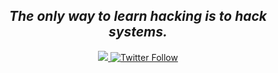 <div align="center">
  <h2><i>The only way to learn hacking is to hack systems.</i></h2>
</div>

 
<div align="center">  
  <a class="header-badge" target="_blank" href="https://discord.com/users/stilla1ex">
  <img src="https://img.shields.io/badge/Discord-7289DA?style=social&logo=discord&label=Join%20Me">
  </a> 
  <a class="header-badge" target="_blank" href="https://twitter.com/stilla1ex">
  <img alt="Twitter Follow" src="https://img.shields.io/twitter/follow/stilla1ex?style=social"> 
  </a> 
</div>  
